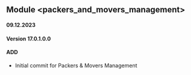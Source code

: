 ## Module <packers_and_movers_management>

#### 09.12.2023
#### Version 17.0.1.0.0
#### ADD
- Initial commit for Packers & Movers Management